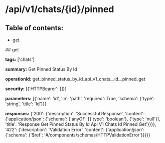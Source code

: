 # /api/v1/chats/{id}/pinned

## Table of contents:
- [get](#get)

<a name="get" />
## get

**tags:** ['chats']

**summary:** Get Pinned Status By Id

**operationId:** get_pinned_status_by_id_api_v1_chats__id__pinned_get

**security:** [{'HTTPBearer': []}]

**parameters:** [{'name': 'id', 'in': 'path', 'required': True, 'schema': {'type': 'string', 'title': 'Id'}}]

**responses:** {'200': {'description': 'Successful Response', 'content': {'application/json': {'schema': {'anyOf': [{'type': 'boolean'}, {'type': 'null'}], 'title': 'Response Get Pinned Status By Id Api V1 Chats  Id  Pinned Get'}}}}, '422': {'description': 'Validation Error', 'content': {'application/json': {'schema': {'$ref': '#/components/schemas/HTTPValidationError'}}}}}

